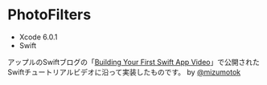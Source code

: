 PhotoFilters
=
- Xcode 6.0.1
- Swift

アップルのSwiftブログの「[Building Your First Swift App Video](https://developer.apple.com/swift/blog/?id=16)」で公開されたSwiftチュートリアルビデオに沿って実装したものです。
by [@mizumotok](https://twitter.com/mizumotok)

